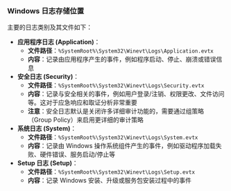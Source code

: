 ### Windows 日志存储位置

主要的日志类别及其文件如下：

- **应用程序日志 (Application)**：
  - **文件路径**：`%SystemRoot%\System32\Winevt\Logs\Application.evtx`
  - **内容**：记录由应用程序产生的事件，例如程序启动、停止、崩溃或错误信息
- **安全日志 (Security)**：
  - **文件路径**：`%SystemRoot%\System32\Winevt\Logs\Security.evtx`
  - **内容**：记录与安全相关的事件，例如用户登录/注销、权限更改、文件访问等。这对于应急响应和取证分析非常重要
  - **注意**：安全日志默认是关闭许多详细审计功能的，需要通过组策略（Group Policy）来启用更详细的审计策略
- **系统日志 (System)**：
  - **文件路径**：`%SystemRoot%\System32\Winevt\Logs\System.evtx`
  - **内容**：记录由 Windows 操作系统组件产生的事件，例如驱动程序加载失败、硬件错误、服务启动/停止等
- **Setup 日志 (Setup)**：
  - **文件路径**：`%SystemRoot%\System32\Winevt\Logs\Setup.evtx`
  - **内容**：记录 Windows 安装、升级或服务包安装过程中的事件